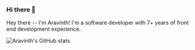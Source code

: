 ### Hi there 👋
Hey there -- I'm Aravinth! I'm a software developer with 7+ years of front end development experience.
<!--
**AravinthKarunanidhi/AravinthKarunanidhi** is a ✨ _special_ ✨ repository because its `README.md` (this file) appears on your GitHub profile.

Here are some ideas to get you started:

- 🔭 I’m currently working on ...
- 🌱 I’m currently learning ...
- 👯 I’m looking to collaborate on ...
- 🤔 I’m looking for help with ...
- 💬 Ask me about ...
- 📫 How to reach me: ...
- 😄 Pronouns: ...
- ⚡ Fun fact: ...
-->

![Aravinth's GitHub stats](https://github-readme-stats.vercel.app/api?username=AravinthKarunanidhi&count_private=true&theme=highcontrast&show_icons=true)
